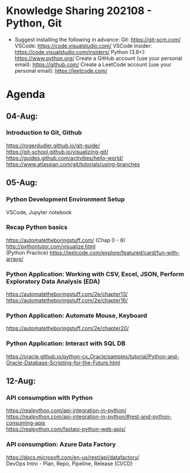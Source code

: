 # Knowledge Sharing 202108 - Python, Git

- Suggest installing the following in advance:
Git: https://git-scm.com/
VSCode: https://code.visualstudio.com/
VSCode Insider: https://code.visualstudio.com/insiders/
Python (3.8+): https://www.python.org/
Create a GitHub account (use your personal email): https://github.com/
Create a LeetCode account (use your personal email): https://leetcode.com/

# Agenda

## 04-Aug:
### Introduction to Git, Github <br>
https://rogerdudler.github.io/git-guide/ <br>
https://git-school.github.io/visualizing-git/ <br>
https://guides.github.com/activities/hello-world/ <br>
https://www.atlassian.com/git/tutorials/using-branches

## 05-Aug: 
### Python Development Environment Setup
VSCode, Jupyter notebook

### Recap Python basics
https://automatetheboringstuff.com/ (Chap 0 - 6) <br>
http://pythontutor.com/visualize.html <br>
(Python Practice) https://leetcode.com/explore/featured/card/fun-with-arrays/

### Python Application: Working with CSV, Excel, JSON, Perform Exploratory Data Analysis (EDA)
https://automatetheboringstuff.com/2e/chapter13/<br>
https://automatetheboringstuff.com/2e/chapter16/<br>

### Python Application: Automate Mouse, Keyboard
https://automatetheboringstuff.com/2e/chapter20/

### Python Application: Interact with SQL DB
https://oracle.github.io/python-cx_Oracle/samples/tutorial/Python-and-Oracle-Database-Scripting-for-the-Future.html

## 12-Aug:
### API consumption with Python
https://realpython.com/api-integration-in-python/<br>
https://realpython.com/api-integration-in-python/#rest-and-python-consuming-apis<br>
https://realpython.com/fastapi-python-web-apis/<br>

### API consumption: Azure Data Factory
https://docs.microsoft.com/en-us/rest/api/datafactory/<br>
DevOps Intro - Plan, Repo, Pipeline, Release (CI/CD)